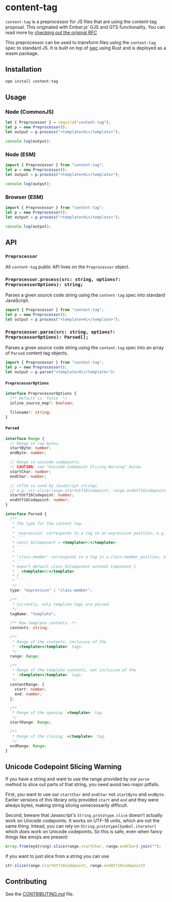 # content-tag

`content-tag` is a preprocessor for JS files that are using the content-tag proposal. This originated with Ember.js' GJS and GTS functionality. You can read more by [checking out the original RFC](https://rfcs.emberjs.com/id/0931-template-compiler-api/)

This preprocessor can be used to transform files using the `content-tag` spec to standard JS. It is built on top of [swc](https://swc.rs/) using Rust and is deployed as a wasm package.

## Installation

```sh
npm install content-tag
```

## Usage

### Node (CommonJS)

```js
let { Preprocessor } = require("content-tag");
let p = new Preprocessor();
let output = p.process("<template>Hi</template>");

console.log(output);
```

### Node (ESM)

```js
import { Preprocessor } from "content-tag";
let p = new Preprocessor();
let output = p.process("<template>Hi</template>");

console.log(output);
```

### Browser (ESM)

```js
import { Preprocessor } from "content-tag";
let p = new Preprocessor();
let output = p.process("<template>Hi</template>");

console.log(output);
```

## API

### `Preprocessor`

All `content-tag` public API lives on the `Preprocessor` object.

### `Preprocessor.process(src: string, options?: PreprocessorOptions): string;`

Parses a given source code string using the `content-tag` spec into standard
JavaScript.

```ts
import { Preprocessor } from "content-tag";
let p = new Preprocessor();
let output = p.process("<template>Hi</template>");
```

### `Preprocessor.parse(src: string, options?: PreprocessorOptions): Parsed[];`

Parses a given source code string using the `content-tag` spec into an array of
`Parsed` content tag objects.

```ts
import { Preprocessor } from "content-tag";
let p = new Preprocessor();
let output = p.parse("<template>Hi</template>");
```

#### `PreprocessorOptions`

```ts
interface PreprocessorOptions {
  /** Default is `false` */
  inline_source_map?: boolean;

  filename?: string;
}
```

#### `Parsed`

````ts
interface Range {
  // Range in raw bytes.
  startByte: number;
  endByte: number;

  // Range in unicode codepoints.
  // CAUTION: see "Unicode Codepoint Slicing Warning" below.
  startChar: number;
  endChar: number;

  // utf16 is used by JavaScript strings.
  // e.g. str.slice(range.startUtf16Codepoint, range.endUtf16Codepoint)
  startUtf16Codepoint: number;
  endUtf16Codepoint: number;
}

interface Parsed {
  /**
   * The type for the content tag.
   *
   * 'expression' corresponds to a tag in an expression position, e.g.
   * ```
   * const HiComponent = <template>Hi</template>;
   * ```
   *
   * 'class-member' corresponds to a tag in a class-member position, e.g.
   * ```
   * export default class HiComponent extends Component {
   *   <template>Hi</template>
   * }
   * ```
   */
  type: "expression" | "class-member";

  /**
   * Currently, only template tags are parsed.
   */
  tagName: "template";

  /** Raw template contents. */
  contents: string;

  /**
   * Range of the contents, inclusive of the
   * `<template></template>` tags.
   */
  range: Range;

  /**
   * Range of the template contents, not inclusive of the
   * `<template></template>` tags.
   */
  contentRange: {
    start: number;
    end: number;
  };

  /**
   * Range of the opening `<template>` tag.
   */
  startRange: Range;

  /**
   * Range of the closing `</template>` tag.
   */
  endRange: Range;
}
````

## Unicode Codepoint Slicing Warning

If you have a string and want to use the range provided by our `parse` method to slice out parts of that string, you need avoid two major pitfalls.

First, you want to use our `startChar` and `endChar` not `startByte` and `endByte`. Earlier versions of this library only provided `start` and `end` and they were always bytes, making string slicing unnecessarily difficult.

Second, beware that Javascript's `String.prototype.slice` doesn't actually work on Unicode codepoints. It works on UTF-16 units, which are not the same thing. Intead, you can rely on `String.prototype[Symbol.iterator]` which _does_ work on Unicode codepoints. So this is safe, even when fancy things like emojis are present:

```js
Array.from(myString).slice(range.startChar, range.endChar).join("");
```

if you want to just slice from a string you can use 
```js
str.slice(range.startUtf16Codepoint, range.endUtf16Codepoint)
```

## Contributing

See the [CONTRIBUTING.md](./CONTRIBUTING.md) file.
